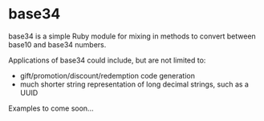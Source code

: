base34
======
base34 is a simple Ruby module for mixing in methods to convert between base10 and base34 numbers.

Applications of base34 could include, but are not limited to:
- gift/promotion/discount/redemption code generation
- much shorter string representation of long decimal strings, such as a UUID

Examples to come soon...
